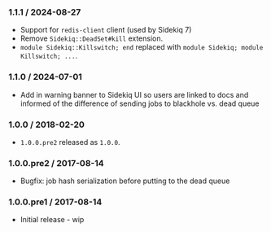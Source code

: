 ### 1.1.1 / 2024-08-27
* Support for `redis-client` client (used by Sidekiq 7)
* Remove `Sidekiq::DeadSet#kill` extension.
* `module Sidekiq::Killswitch; end` replaced with `module Sidekiq; module Killswitch; ...`. 

### 1.1.0 / 2024-07-01
* Add in warning banner to Sidekiq UI so users are linked to docs and informed of the difference of sending jobs to blackhole vs. dead queue

### 1.0.0 / 2018-02-20
* `1.0.0.pre2` released as `1.0.0`.

### 1.0.0.pre2 / 2017-08-14
* Bugfix: job hash serialization before putting to the dead queue 

### 1.0.0.pre1 / 2017-08-14
* Initial release - wip
